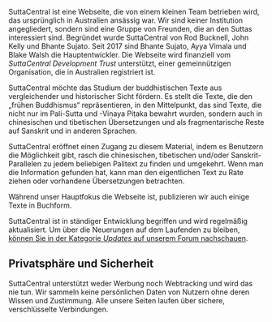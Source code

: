 SuttaCentral ist eine Webseite, die von einem kleinen Team betrieben wird, das ursprünglich in Australien ansässig war. Wir sind keiner Institution angegliedert, sondern sind eine Gruppe von Freunden, die an den Suttas interessiert sind. Begründet wurde SuttaCentral von Rod Bucknell, John Kelly und Bhante Sujato. Seit 2017 sind Bhante Sujato, Ayya Vimala und Blake Walsh die Hauptentwickler. Die Webseite wird finanziell vom *SuttaCentral Development Trust* unterstützt, einer gemeinnützigen Organisation, die in Australien registriert ist.

SuttaCentral möchte das Studium der buddhistischen Texte aus vergleichender und historischer Sicht fördern. Es stellt die Texte, die den „frühen Buddhismus“ repräsentieren, in den Mittelpunkt, das sind Texte, die nicht nur im Pali-Sutta und -Vinaya Piṭaka bewahrt wurden, sondern auch in chinesischen und tibetischen Übersetzungen und als fragmentarische Reste auf Sanskrit und in anderen Sprachen.

SuttaCentral eröffnet einen Zugang zu diesem Material, indem es Benutzern die Möglichkeit gibt, rasch die chinesischen, tibetischen und/oder Sanskrit-Parallelen zu jedem beliebigen Palitext zu finden und umgekehrt. Wenn man die Information gefunden hat, kann man den eigentlichen Text zu Rate ziehen oder vorhandene Übersetzungen betrachten.

Während unser Hauptfokus die Webseite ist, publizieren wir auch einige Texte in Buchform.

SuttaCentral ist in ständiger Entwicklung begriffen und wird regelmäßig aktualisiert. Um über die Neuerungen auf dem Laufenden zu bleiben, [können Sie in der Kategorie *Updates* auf unserem Forum nachschauen](https://discourse.suttacentral.net/c/meta/updates).

## Privatsphäre und Sicherheit

SuttaCentral unterstützt weder Werbung noch Webtracking und wird das nie tun. Wir sammeln keine persönlichen Daten von Nutzern ohne deren Wissen und Zustimmung. Alle unsere Seiten laufen über sichere, verschlüsselte Verbindungen.